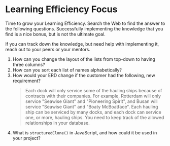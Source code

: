 # Learning Efficiency Focus

Time to grow your Learning Efficiency. Search the Web to find the answer to the following questions. Successfully implementing the knowledge that you find is a nice bonus, but is not the ultimate goal.

If you can track down the knowledge, but need help with implementing it, reach out to your peers or your mentors.

1. How can you change the layout of the lists from top-down to having three columns?
2. How can you sort each list of names alphabetically?
3. How would your ERD change if the customer had the following, new requirement?
    > Each dock will only service some of the hauling ships because of contracts with their companies. For example, Rotterdam will only service "Seawise Giant" and "Pioneering Spirit", and Busan will service "Seawise Giant" and "Boaty McBoatface". Each hauling ship can be serviced by many docks, and each dock can service one, or more, hauling ships. You need to keep track of the allowed relationships in your database.
4. What is `structuredClone()` in JavaScript, and how could it be used in your project?
